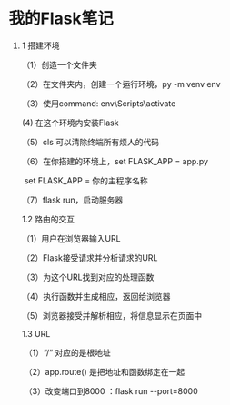 # 我的Flask笔记

1. 1 搭建环境

   （1）创造一个文件夹

   （2）在文件夹内，创建一个运行环境，py -m venv env

   （3）使用command: env\Scripts\activate

     (4) 在这个环境内安装Flask

   （5）cls 可以清除终端所有烦人的代码

   （6）在你搭建的环境上，set FLASK_APP = app.py

   ​		set FLASK_APP = 你的主程序名称

   （7）flask run，启动服务器

   

   1.2 路由的交互

   （1）用户在浏览器输入URL

   （2）Flask接受请求并分析请求的URL

   （3）为这个URL找到对应的处理函数

   （4）执行函数并生成相应，返回给浏览器

   （5）浏览器接受并解析相应，将信息显示在页面中

   

   1.3 URL

   ​	（1）“/“ 对应的是根地址

   ​	（2）app.route() 是把地址和函数绑定在一起

   ​	（3）改变端口到8000 ：flask run --port=8000

   

   



